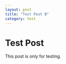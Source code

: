 ```yaml
---
layout: post
title: "Test Post B"
category: test
---
```


# Test Post

This post is only for testing.